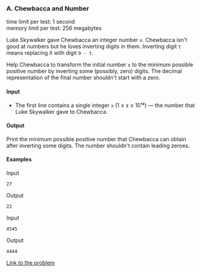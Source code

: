 ### A. Chewbaсca and Number

time limit per test: 1 second  
memory limit per test: 256 megabytes

Luke Skywalker gave Chewbacca an integer number `x`. Chewbacca isn't good at numbers but he loves inverting digits in them. Inverting digit `t` means replacing it with digit `9 - t`.

Help Chewbacca to transform the initial number `x` to the minimum possible positive number by inverting some (possibly, zero) digits. The decimal representation of the final number shouldn't start with a zero.

#### Input
- The first line contains a single integer `x` (1 ≤ x ≤ 10¹⁸) — the number that Luke Skywalker gave to Chewbacca.

#### Output
Print the minimum possible positive number that Chewbacca can obtain after inverting some digits. The number shouldn't contain leading zeroes.

#### Examples

Input
```
27
```

Output
```
22
```

Input
```
4545
```

Output
```
4444
```

[Link to the problem](https://codeforces.com/contest/514/problem/A)

